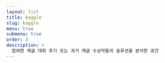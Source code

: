 ```yaml
---
layout: list
title: kaggle
slug: kaggle
menu: true
submenu: true
order: 3
description: >
  참여한 캐글 대회 후기 또는 과거 캐글 수상작들의 솔루션을 분석한 공간
---
```

